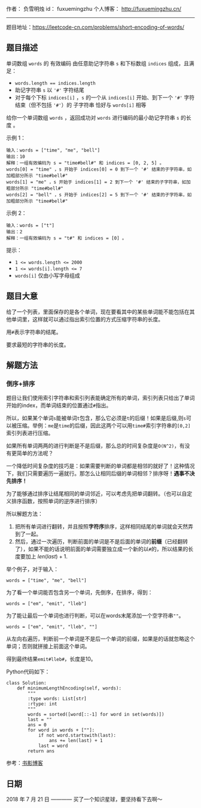 作者： 		负雪明烛 
id：				fuxuemingzhu
个人博客：	http://fuxuemingzhu.cn/

---

题目地址：https://leetcode-cn.com/problems/short-encoding-of-words/

## 题目描述

单词数组 `words` 的 有效编码 由任意助记字符串 `s` 和下标数组 `indices` 组成，且满足：

- `words.length == indices.length`
- 助记字符串 `s` 以 `'#'` 字符结尾
- 对于每个下标 `indices[i]` ，`s` 的一个从 `indices[i]` 开始、到下一个 `'#'` 字符结束（但不包括 `'#'`）的 子字符串 恰好与 `words[i]` 相等

给你一个单词数组 `words` ，返回成功对 `words` 进行编码的最小助记字符串 `s` 的长度 。

 

示例 1：

	输入：words = ["time", "me", "bell"]
	输出：10
	解释：一组有效编码为 s = "time#bell#" 和 indices = [0, 2, 5] 。
	words[0] = "time" ，s 开始于 indices[0] = 0 到下一个 '#' 结束的子字符串，如加粗部分所示 "time#bell#"
	words[1] = "me" ，s 开始于 indices[1] = 2 到下一个 '#' 结束的子字符串，如加粗部分所示 "time#bell#"
	words[2] = "bell" ，s 开始于 indices[2] = 5 到下一个 '#' 结束的子字符串，如加粗部分所示 "time#bell#"
	
示例 2：

	输入：words = ["t"]
	输出：2
	解释：一组有效编码为 s = "t#" 和 indices = [0] 。


提示：

- `1 <= words.length <= 2000`
- `1 <= words[i].length <= 7`
- `words[i]` 仅由小写字母组成

## 题目大意

给了一个列表，里面保存的是各个单词，现在要看其中的某些单词能不能包括在其他单词里，这样就可以通过指出索引位置的方式压缩字符串的长度。

用``#``表示字符串的结尾。

要求最短的字符串的长度。

## 解题方法

### 倒序+排序


题目让我们使用索引字符串和索引列表能确定所有的单词，索引列表只给出了单词开始的index，而单词结束的位置通过`#`指出。

所以，如果某个单词`s`能被单词`t`包含，那么它必须是`t`的后缀！如果是后缀,则`s`可以被压缩。举例：`me`是`time`的后缀，因此这两个可以用`time#`索引字符串的`[0,2]`索引列表进行压缩。

如果所有单词两两的进行判断是不是后缀，那么总的时间复杂度是`O(N^2)`，有没有更简单的方法呢？

一个降低时间复杂度的技巧是：如果需要判断的单词都是相邻的就好了！这种情况下，我们只需要遍历一遍就行。那怎么让相同后缀的单词相邻？排序呀！**遇事不决先排序！**

为了能够通过排序让结尾相同的单词邻近，可以考虑先把单词翻转。（也可以自定义排序函数，按照单词的逆序进行排序）

所以解题方法：

1. 把所有单词进行翻转，并且按照**字符序**排序，这样相同结尾的单词就会天然弄到了一起。
2. 然后，通过一次遍历，判断前面的单词是不是后面的单词的**前缀**（已经翻转了），如果不能的话说明前面的单词需要独立成一个新的以`#`的，所以结果的长度要加上 $len(last) + 1$.

举个例子，对于输入：

	words = ["time", "me", "bell"]

为了看一个单词能否包含另一个单词，先倒序，在排序，得到：

	words = ["em", "emit", "lleb"]

为了能让最后一个单词也进行判断，可以在words末尾添加一个空字符串`""`。

	words = ["em", "emit", "lleb", ""]

从左向右遍历，判断前一个单词是不是后一个单词的前缀，如果是的话就忽略这个单词；否则就拼接上前面这个单词。

得到最终结果`emit#lleb#`，长度是10。

Python代码如下：

```python3
class Solution:
    def minimumLengthEncoding(self, words):
        """
        :type words: List[str]
        :rtype: int
        """
        words = sorted([word[::-1] for word in set(words)])
        last = ""
        ans = 0
        for word in words + [""]:
            if not word.startswith(last):
                ans += len(last) + 1
            last = word
        return ans
```


参考：[书影博客][1]

## 日期

2018 年 7 月 21 日 ———— 买了一个知识星球，要坚持看下去啊～


  [1]: http://bookshadow.com/weblog/2018/04/22/leetcode-short-encoding-of-words/

